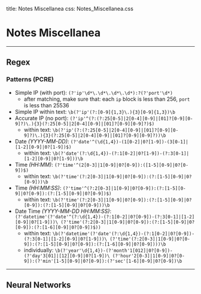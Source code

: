 title: Notes Miscellanea
css: Notes_Miscellanea.css

# Notes Miscellanea

___

## Regex

### Patterns (PCRE)

- Simple IP (with port): `(?'ip'\d*\.\d*\.\d*\.\d*):?(?'port'\d*)`
    - after matching, make sure that: each `ip` block is less than 256, `port` is less than 25536
- Simple IP within text: `\b(?'ip'(?:[0-9]{1,3}\.){3}[0-9]{1,3})\b`
- Accurate IP (no port): `(?'ip'^(?:(?:25[0-5]|2[0-4][0-9]|[01]?[0-9][0-9]?)\.){3}(?:25[0-5]|2[0-4][0-9]|[01]?[0-9][0-9]?)$)` 
    - within text: `\b(?'ip'(?:(?:25[0-5]|2[0-4][0-9]|[01]?[0-9][0-9]?)\.){3}(?:25[0-5]|2[0-4][0-9]|[01]?[0-9][0-9]?))\b`
- Date _(YYYY-MM-DD)_: `(?'date'^(\d{1,4})-(1[0-2]|0?[1-9])-(3[0-1]|[1-2][0-9]|0?[1-9])$)`
    - within text: `\b(?'date'(?:\d{1,4})-(?:1[0-2]|0?[1-9])-(?:3[0-1]|[1-2][0-9]|0?[1-9]))\b`
- Time _(HH:MM)_: `(?'time'^(2[0-3]|1[0-9]|0?[0-9]):([1-5][0-9]|0?[0-9])$)`
    - within text: `\b(?'time'(?:2[0-3]|1[0-9]|0?[0-9]):(?:[1-5][0-9]|0?[0-9]))\b`
- Time _(HH:MM:SS)_: `(?'time'^(?:2[0-3]|1[0-9]|0?[0-9]):(?:[1-5][0-9]|0?[0-9]):(?:[1-5][0-9]|0?[0-9])$)`
    - within text: `\b(?'time'(?:2[0-3]|1[0-9]|0?[0-9]):(?:[1-5][0-9]|0?[0-9]):(?:[1-5][0-9]|0?[0-9]))\b`
- Date Time _(YYYY-MM-DD HH:MM:SS)_: `(?'datetime'(?'date'^(?:\d{1,4})-(?:1[0-2]|0?[0-9])-(?:3[0-1]|[1-2][0-9]|0?[1-9]))\ (?'time'(?:2[0-3]|1[0-9]|0?[0-9]):(?:[1-5][0-9]|0?[0-9]):(?:[1-6][0-9]|0?[0-9])$))`
    - within text: `\b(?'datetime'(?'date'(?:\d{1,4})-(?:1[0-2]|0?[0-9])-(?:3[0-1]|[1-2][0-9]|0?[1-9]))\ (?'time'(?:2[0-3]|1[0-9]|0?[0-9]):(?:[1-5][0-9]|0?[0-9]):(?:[1-6][0-9]|0?[0-9])))\b`
    - individually: `\b(?'year'\d{1,4})-(?'month'1[012]|0?[0-9])-(?'day'3[01]|[12][0-9]|0?[1-9])\ (?'hour'2[0-3]|1[0-9]|0?[0-9]):(?'min'[1-5][0-9]|0?[0-9]):(?'sec'[1-6][0-9]|0?[0-9])\b`

___

## Neural Networks